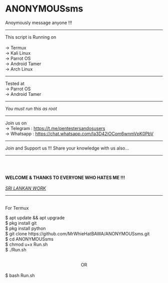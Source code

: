 # ANONYMOUSsms
Anoymously message anyone !!!
<br>
<hr>
This script is Running on<br><br>
 -> Termux<br>
 -> Kali Linux<br>
 -> Parrot OS<br>
 -> Android Tamer<br
 ->-> Arch Linux<br>
 <hr>
 
Tested at<br>
 -> Parrot OS<br>
 -> Android Tamer<br>
 <hr>
 
 *You must run this as root*
 <hr>
 
 Join us on <br>
    -> Telegram : https://t.me/pentestersandosusers<br>
    -> Whatsapp : https://chat.whatsapp.com/Ia3D42iOCom6wnmVpK0PbV<br>
 <hr>
 Join and Support us !!! Share your knowledge with us also...
 <hr><br><br>
 
 ******WELCOME & THANKS TO EVERYONE WHO HATES ME !!!******
 <br><br>
 <i><u><u>SRI LANKAN WORK</i></u></u>
 <br>
 <hr>
 <br>
 For Termux
 <br><p>
 $ apt update && apt upgrade<br>
 $ pkg install git<br>
 $ pkg install python<br>
 $ git clone https://github.com/MrWhieHatBAWA/ANONYMOUSsms.git<br>
 $ cd ANONYMOUSsms<br>
 $ chmod u+x Run.sh<br>
 $ ./Run.sh<br>
 <br>
 <center> OR </center><br>
 $ bash Run.sh
 </p>
